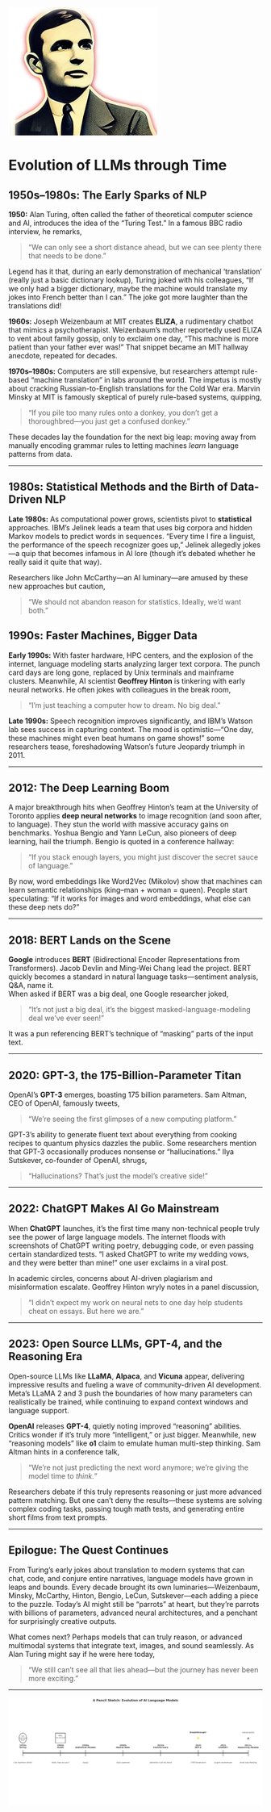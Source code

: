 ![alt text](images/Turing.png)

# Evolution of LLMs through Time

## 1950s–1980s: The Early Sparks of NLP

**1950:** Alan Turing, often called the father of theoretical computer science and AI, introduces the idea of the “Turing Test.” In a famous BBC radio interview, he remarks,  
> “We can only see a short distance ahead, but we can see plenty there that needs to be done.”  

Legend has it that, during an early demonstration of mechanical ‘translation’ (really just a basic dictionary lookup), Turing joked with his colleagues, “If we only had a bigger dictionary, maybe the machine would translate my jokes into French better than I can.” The joke got more laughter than the translations did!

**1960s:** Joseph Weizenbaum at MIT creates **ELIZA**, a rudimentary chatbot that mimics a psychotherapist. Weizenbaum’s mother reportedly used ELIZA to vent about family gossip, only to exclaim one day, “This machine is more patient than your father ever was!” That snippet became an MIT hallway anecdote, repeated for decades.

**1970s–1980s:** Computers are still expensive, but researchers attempt rule-based “machine translation” in labs around the world. The impetus is mostly about cracking Russian-to-English translations for the Cold War era. Marvin Minsky at MIT is famously skeptical of purely rule-based systems, quipping,
> “If you pile too many rules onto a donkey, you don’t get a thoroughbred—you just get a confused donkey.”  

These decades lay the foundation for the next big leap: moving away from manually encoding grammar rules to letting machines *learn* language patterns from data.

---

## 1980s: Statistical Methods and the Birth of Data-Driven NLP

**Late 1980s:** As computational power grows, scientists pivot to **statistical** approaches. IBM’s Jelinek leads a team that uses big corpora and hidden Markov models to predict words in sequences. “Every time I fire a linguist, the performance of the speech recognizer goes up,” Jelinek allegedly jokes—a quip that becomes infamous in AI lore (though it’s debated whether he really said it quite that way).

Researchers like John McCarthy—an AI luminary—are amused by these new approaches but caution,
> “We should not abandon reason for statistics. Ideally, we’d want both.”  



## 1990s: Faster Machines, Bigger Data

**Early 1990s:** With faster hardware, HPC centers, and the explosion of the internet, language modeling starts analyzing larger text corpora. The punch card days are long gone, replaced by Unix terminals and mainframe clusters. Meanwhile, AI scientist **Geoffrey Hinton** is tinkering with early neural networks. He often jokes with colleagues in the break room,
> “I’m just teaching a computer how to dream. No big deal.”  

**Late 1990s:** Speech recognition improves significantly, and IBM’s Watson lab sees success in capturing context. The mood is optimistic—“One day, these machines might even beat humans on game shows!” some researchers tease, foreshadowing Watson’s future Jeopardy triumph in 2011.

---

## 2012: The Deep Learning Boom

A major breakthrough hits when Geoffrey Hinton’s team at the University of Toronto applies **deep neural networks** to image recognition (and soon after, to language). They stun the world with massive accuracy gains on benchmarks. Yoshua Bengio and Yann LeCun, also pioneers of deep learning, hail the triumph. Bengio is quoted in a conference hallway:
> “If you stack enough layers, you might just discover the secret sauce of language.”  

By now, word embeddings like Word2Vec (Mikolov) show that machines can learn semantic relationships (king–man + woman = queen). People start speculating: “If it works for images and word embeddings, what else can these deep nets do?”

---

## 2018: BERT Lands on the Scene

**Google** introduces **BERT** (Bidirectional Encoder Representations from Transformers). Jacob Devlin and Ming-Wei Chang lead the project. BERT quickly becomes a standard in natural language tasks—sentiment analysis, Q&A, name it.  
When asked if BERT was a big deal, one Google researcher joked,
> “It’s not just a big deal, it’s the biggest masked-language-modeling deal we’ve ever seen!”  

It was a pun referencing BERT’s technique of “masking” parts of the input text.

---

## 2020: GPT-3, the 175-Billion-Parameter Titan

OpenAI’s **GPT-3** emerges, boasting 175 billion parameters. Sam Altman, CEO of OpenAI, famously tweets,  
> “We’re seeing the first glimpses of a new computing platform.”  

GPT-3’s ability to generate fluent text about everything from cooking recipes to quantum physics dazzles the public. Some researchers mention that GPT-3 occasionally produces nonsense or “hallucinations.” Ilya Sutskever, co-founder of OpenAI, shrugs,
> “Hallucinations? That’s just the model’s creative side!”  

---

## 2022: ChatGPT Makes AI Go Mainstream

When **ChatGPT** launches, it’s the first time many non-technical people truly see the power of large language models. The internet floods with screenshots of ChatGPT writing poetry, debugging code, or even passing certain standardized tests. “I asked ChatGPT to write my wedding vows, and they were better than mine!” one user exclaims in a viral post.

In academic circles, concerns about AI-driven plagiarism and misinformation escalate. Geoffrey Hinton wryly notes in a panel discussion,
> “I didn’t expect my work on neural nets to one day help students cheat on essays. But here we are.”  

---

## 2023: Open Source LLMs, GPT-4, and the Reasoning Era

Open-source LLMs like **LLaMA**, **Alpaca**, and **Vicuna** appear, delivering impressive results and fueling a wave of community-driven AI development. Meta’s LLaMA 2 and 3 push the boundaries of how many parameters can realistically be trained, while continuing to expand context windows and language support.

**OpenAI** releases **GPT-4**, quietly noting improved “reasoning” abilities. Critics wonder if it’s truly more “intelligent,” or just bigger. Meanwhile, new “reasoning models” like **o1** claim to emulate human multi-step thinking. Sam Altman hints in a conference talk,
> “We’re not just predicting the next word anymore; we’re giving the model time to *think.*”  

Researchers debate if this truly represents reasoning or just more advanced pattern matching. But one can’t deny the results—these systems are solving complex coding tasks, passing tough math tests, and generating entire short films from text prompts.

---

## Epilogue: The Quest Continues

From Turing’s early jokes about translation to modern systems that can chat, code, and conjure entire narratives, language models have grown in leaps and bounds. Every decade brought its own luminaries—Weizenbaum, Minsky, McCarthy, Hinton, Bengio, LeCun, Sutskever—each adding a piece to the puzzle. Today’s AI might still be “parrots” at heart, but they’re parrots with billions of parameters, advanced neural architectures, and a penchant for surprisingly creative outputs.

What comes next? Perhaps models that can truly reason, or advanced multimodal systems that integrate text, images, and sound seamlessly. As Alan Turing might say if he were here today,
> “We still can’t see all that lies ahead—but the journey has never been more exciting.”

---

![alt text](images/output.png)